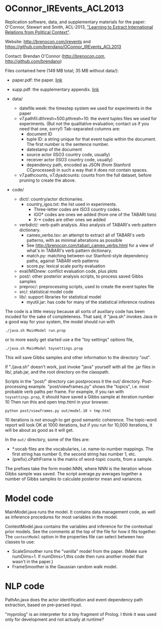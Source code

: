OConnor_IREvents_ACL2013
========================

Replication software, data, and supplementary materials for the paper: O'Connor, Stewart and Smith, ACL-2013, ["Learning to Extract International Relations from Political Context"](http://brenocon.com/oconnor+stewart+smith.irevents.acl2013.pdf).

Website: http://brenocon.com/irevents and
https://github.com/brendano/OConnor_IREvents_ACL2013

Contact: Brendan O'Connor (http://brenocon.com, http://github.com/brendano)

Files contained here (149 MB total; 35 MB without data/):

- paper.pdf: the paper.  [link](http://brenocon.com/oconnor+stewart+smith.irevents.acl2013.pdf)
- supp.pdf: the supplementary appendix.  [link](http://brenocon.com/irevents/supp.pdf)

- data/
  - datefile.week: the timestep system we used for experiments in the paper
  - v7.pathfil.dthresh=500.pthresh=10: the event tuples files we used for
    experiments.  (But not the qualitative evaluation; contact us if you need
    that one, sorry!)  Tab-separated columns are:
      - document ID
      - tuple ID: a string unique for that event tuple within the document. The
        first number is the sentence number.
      - datestamp of the document
      - source actor (ISO3 country code, usually)
      - receiver actor (ISO3 country code, usually)
      - dependency path, encoded as JSON (from Stanford CCprocessed)
        in such a way that it does not contain spaces.
  - v7.pathcounts, v7.dyadcounts: counts from the full dataset, before pruning
    to create the above.

- code/
  - dict/: country/actor dictionaries.
      - country_igos.txt: the list used in experiments.
          - Three-letter codes are ISO3 country codes.
          - IGO* codes are ones we added (from one of the TABARI lists)
          - X-* codes are other ones we added
  - verbdict/: verb-path analysis. Also analysis of TABARI's verb pattern dictionary.
      - cameo_verbs.tsv: an attempt to extract all of TABARI's verb patterns,
        with as minimal alterations as possible
      - See http://brenocon.com/tabari_cameo_verbs.html for a view of what's in
        TABARI's verb pattern dictionary.
      - match.py: matching between our Stanford-style dependency paths, against
        TABARI verb patterns
      - score.py: lexical scale purity evaluation
  - eval/MIDnew: conflict evaluation code, plus plots
  - post/: other posterior analysis scripts, to process saved Gibbs samples
  - preproc/: preprocessing scripts, used to create the event tuples file
  - src/: statistical model code
  - lib/: support libraries for statistical model
      - myutil.jar: has code for many of the statistical inference routines

The code is a little messy because all sorts of auxiliary code has been incuded
for the sake of completeness.  That said, if "java.sh" invokes Java in a good
way for your system, the model should run with

    ./java.sh MainModel run.prop

or to more easily get started use a the "toy settings" options file,

    ./java.sh MainModel toysettings.prop

This will save Gibbs samples and other information to the directory "out".

If "./java.sh" doesn't work, just invoke "java" yourself with all the .jar
files in lib/, ptab.jar, and the root directory on the classpath.

Scripts in the "post/" directory can postprocess it the out/ directory.
Post-processing example.  "post/viewframes.py" shows the "topics", i.e. most
probable verb paths per frame.  For example, if you ran with
`toysettings.prop`, it should have saved a Gibbs sample at iteration number 10
Then run this and open tmp.html in your browser.  

    python post/viewframes.py out/model.10 > tmp.html

10 iterations is not enough to get good semantic coherence.  The topic-word
report will look OK at 1000 iterations, but if you run for 10,000 iterations,
it will be about as good as it will get.

In the `out/` directory, some of the files are:

  - *.vocab files are the vocabularies, i.e. name-to-number mappings.  The
    first string has number 0, the second string has number 1, etc.
  - (prefix).cPathFrame is the matrix of word-topic counts, from a sample.

The prefixes take the form model.NNN, where NNN is the iteration whose Gibbs
sample was saved.  The script average.py averages together a number of Gibbs
samples to calculate posterior mean and variances.

Model code
==========

MainModel.java runs the model.  It contains data management code, as well as
inference procedures for most variables in the model.

ContextModel.java contains the variables and inference for the contextual prior
models.  See the comments at the top of the file for how it fits together.
The `contextModel` option in the properties file can select between two classes
to use:

  - ScaleSmoother runs the "vanilla" model from the paper. (Make sure numDims=1.
    If numDims>1,this code then runs another model that wasn't in the paper.)
  - FrameSmoother is the Gaussian random walk model.

NLP code
========

PathAn.java does the actor identification and event dependency path extraction,
based on pre-parsed input.

"myprolog" is an interpreter for a tiny fragment of Prolog.  I think it was
used only for development and not actually at runtime?
